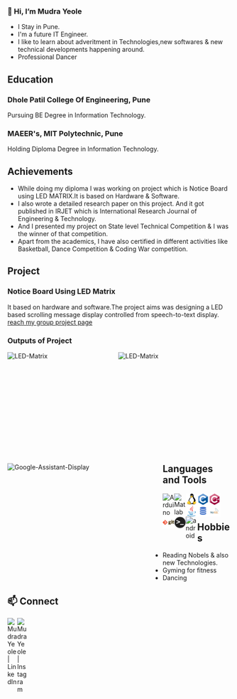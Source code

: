 ### 👋 Hi, I’m Mudra Yeole
- I Stay in Pune.
- I'm a future IT Engineer.
- I like to learn about adveritment in Technologies,new softwares & new technical developments happening around.
- Professional Dancer


## Education
### Dhole Patil College Of Engineering, Pune
Pursuing BE Degree in Information Technology.

### MAEER's, MIT Polytechnic, Pune
Holding Diploma Degree in Information Technology.


## Achievements
- While doing my diploma I was working on project which is Notice Board using LED MATRIX.It is based on Hardware & Software.
- I also wrote a detailed research paper on this project. And it got published in IRJET which is International Research Journal of Engineering & Technology.
- And I presented my project on State level Technical Competition & I was the winner of that competition.
- Apart from the academics, I have also certified in different activities like Basketball, Dance Competition & Coding War competition.

## Project
### Notice Board Using LED Matrix
It based on hardware and software.The project aims was designing a LED based scrolling message display controlled from speech-to-text display.
[reach my group project page](https://www.electronicwings.com/users/mudrayeole24/profile#user-projects)
### Outputs of Project

<img align="left" alt="LED-Matrix" width="250px" height="250px" src="https://www.electronicwings.com/ProjectSection/Projects/4763/speech-to-text-notice-board-using-led-matix/icon/IMG-20200520-WA0008.jpg" />
<img align="left" alt="LED-Matrix" width="250px" height="250px" src="https://www.electronicwings.com/ProjectSection/Projects/4763/speech-to-text-notice-board-using-led-matix/detailed-description/Screenshot_2020-05-23-23-20-02-919_commiuivideoplayer.jpg" />
<img align="left" alt="Google-Assistant-Display" width="350px" height="250px" src="https://www.electronicwings.com/ProjectSection/Projects/4763/speech-to-text-notice-board-using-led-matix/detailed-description/VIT_compressed.jpg" /><br><br><br><br><br><br><br><br><br><br><br>


## Languages and Tools
[<img align="left" alt="Arduino" width="26px" src="https://cdn.worldvectorlogo.com/logos/arduino-1.svg" />][Arduino]
[<img align="left" alt="Matlab" width="26px" src="https://upload.wikimedia.org/wikipedia/commons/2/21/Matlab_Logo.png" />][Matlab]
[<img align="left" alt="Linux" width="26px" src="https://raw.githubusercontent.com/devicons/devicon/master/icons/linux/linux-original.svg" />][Linux]
[<img align="left" alt="C-language" width="26px" src="https://raw.githubusercontent.com/devicons/devicon/master/icons/c/c-original.svg" />][C-language]
[<img align="left" alt="C++" width="26px" src="https://raw.githubusercontent.com/devicons/devicon/master/icons/cplusplus/cplusplus-original.svg" />][C++]
[<img align="left" alt="Java" width="26px" src="https://raw.githubusercontent.com/devicons/devicon/master/icons/java/java-original.svg" />][Java]
[<img align="left" alt="SQL" width="26px" src="https://raw.githubusercontent.com/github/explore/80688e429a7d4ef2fca1e82350fe8e3517d3494d/topics/sql/sql.png" />][SQL]
[<img align="left" alt="MySQL" width="26px" src="https://raw.githubusercontent.com/github/explore/80688e429a7d4ef2fca1e82350fe8e3517d3494d/topics/mysql/mysql.png" />][MySQL]
[<img align="left" alt="Git" width="26px" src="https://raw.githubusercontent.com/github/explore/80688e429a7d4ef2fca1e82350fe8e3517d3494d/topics/git/git.png" />][Git]
[<img align="left" alt="Terminal" width="26px" src="https://raw.githubusercontent.com/github/explore/80688e429a7d4ef2fca1e82350fe8e3517d3494d/topics/terminal/terminal.png" />][Terminal]
[<img align="left" alt="android" width="26px" src="https://developer.android.com/images/landing/android-logo.svg" />][android]<br><br>


## Hobbies
- Reading Nobels & also new Technologies.
- Gyming for fitness
- Dancing


## 📫 Connect
[<img align="left" alt="MudraYeole | LinkedIn" width="22px" src="https://cdn.jsdelivr.net/npm/simple-icons@v3/icons/linkedin.svg" />][linkedin]
[<img align="left" alt="MudraYeole | Instagram" width="22px" src="https://cdn.jsdelivr.net/npm/simple-icons@v3/icons/instagram.svg" />][instagram]

[android]: https://developer.android.com/studio
[Terminal]: https://ubuntu.com/tutorials/command-line-for-beginners#1-overview
[Git]: https://git-scm.com/
[MySQL]: https://www.mysql.com/
[SQL]: https://www.mysql.com/
[Java]: https://www.javascript.com/
[C++]: https://www.w3schools.com/CPP/default.asp
[C-language]: https://www.javatpoint.com/c-programming-language-tutorial
[Linux]: https://www.linux.org/
[Matlab]: https://in.mathworks.com/products/get-matlab.html
[Arduino]: https://www.arduino.cc/
[linkedin]: https://www.linkedin.com/in/mudra-yeole-24500a188
[instagram]: https://www.instagram.com/dance_with_mudra/
[GitHub]: https://github.com/MudraYeole/
